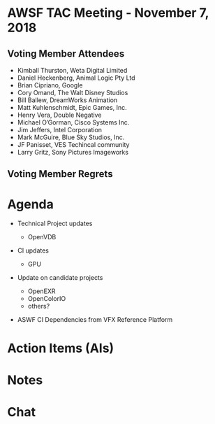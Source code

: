 # AWSF TAC Meeting - November 7, 2018

## Voting Member Attendees

- Kimball Thurston, Weta Digital Limited
- Daniel Heckenberg, Animal Logic Pty Ltd
- Brian Cipriano, Google
- Cory Omand, The Walt Disney Studios
- Bill Ballew, DreamWorks Animation
- Matt Kuhlenschmidt, Epic Games, Inc.
- Henry Vera, Double Negative
- Michael O’Gorman, Cisco Systems Inc.
- Jim Jeffers, Intel Corporation
- Mark McGuire, Blue Sky Studios, Inc.
- JF Panisset, VES Techincal community
- Larry Gritz, Sony Pictures Imageworks

## Voting Member Regrets

# Agenda

- Technical Project updates
  - OpenVDB

- CI updates
  - GPU

- Update on candidate projects
  - OpenEXR
  - OpenColorIO
  - others?

- ASWF CI Dependencies from VFX Reference Platform

# Action Items (AIs)

# Notes

# Chat
